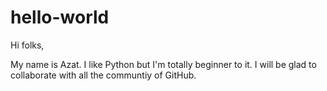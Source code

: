 # hello-world

Hi folks,

My name is Azat. I like Python but I'm totally beginner to it. I will be glad to collaborate with all the communtiy of GitHub.
